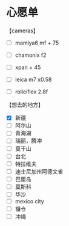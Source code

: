 # 心愿单

【cameras】
- [ ] mamiya6 mf + 75
- [ ] chamonix f2
- [ ] xpan + 45
- [ ] leica m7 x0.58
- [ ] rolleiflex 2.8f


【想去的地方】
- [x] 新疆
- [ ] 阿尔山
- [ ] 青海湖
- [ ] 瑞丽，腾冲
- [ ] 莫干山
- [ ] 台北
- [ ] 特拉维夫
- [ ] 迪士尼加州阿德文雀
- [ ] 巴厘岛
- [ ] 莫斯科
- [ ] 华沙
- [ ] mexico city
- [ ] 镰仓
- [ ] 冲绳
